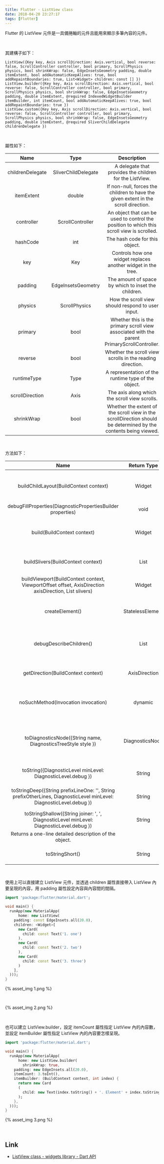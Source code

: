 ```yaml
---
title: Flutter - ListView class
date: 2018-04-20 23:27:17
tags: [Flutter]
---
```


Flutter 的 ListView 元件是一具備捲軸的元件且能用來顯示多筆內容的元件。  

<!-- More -->

<br/>


其建構子如下：  

    ListView({Key key, Axis scrollDirection: Axis.vertical, bool reverse: false, ScrollController controller, bool primary, ScrollPhysics physics, bool shrinkWrap: false, EdgeInsetsGeometry padding, double itemExtent, bool addAutomaticKeepAlives: true, bool addRepaintBoundaries: true, List<Widget> children: const [] })
    ListView.builder({Key key, Axis scrollDirection: Axis.vertical, bool reverse: false, ScrollController controller, bool primary, ScrollPhysics physics, bool shrinkWrap: false, EdgeInsetsGeometry padding, double itemExtent, @required IndexedWidgetBuilder itemBuilder, int itemCount, bool addAutomaticKeepAlives: true, bool addRepaintBoundaries: true })
    ListView.custom({Key key, Axis scrollDirection: Axis.vertical, bool reverse: false, ScrollController controller, bool primary, ScrollPhysics physics, bool shrinkWrap: false, EdgeInsetsGeometry padding, double itemExtent, @required SliverChildDelegate childrenDelegate })

<br/>


屬性如下：  

| Name | Type | Description |
|:-------------:|:-------------:|:-----:|
| childrenDelegate | SliverChildDelegate | A delegate that provides the children for the ListView. |
| itemExtent | double | If non-null, forces the children to have the given extent in the scroll direction. |
| controller | ScrollController | An object that can be used to control the position to which this scroll view is scrolled. |
| hashCode | int | The hash code for this object. |
| key | Key | Controls how one widget replaces another widget in the tree. |
| padding | EdgeInsetsGeometry | The amount of space by which to inset the children. |
| physics | ScrollPhysics | How the scroll view should respond to user input. |
| primary | bool | Whether this is the primary scroll view associated with the parent PrimaryScrollController. |
| reverse | bool | Whether the scroll view scrolls in the reading direction. |
| runtimeType | Type | A representation of the runtime type of the object. |
| scrollDirection | Axis | The axis along which the scroll view scrolls. |
| shrinkWrap | bool | Whether the extent of the scroll view in the scrollDirection should be determined by the contents being viewed. |

<br/>


方法如下：

| Name | Return Type | Description |
|:-------------:|:-------------:|:-----:|
| buildChildLayout(BuildContext context) | Widget | Subclasses should override this method to build the layout model. |
| debugFillProperties(DiagnosticPropertiesBuilder properties) | void ||
| build(BuildContext context) | Widget | Describes the part of the user interface represented by this widget. |
| buildSlivers(BuildContext context) | List<Widget> | Build the list of widgets to place inside the viewport. |
| buildViewport(BuildContext context, ViewportOffset offset, AxisDirection axisDirection, List<Widget> slivers) | Widget | Build the viewport. |
| createElement() | StatelessElement | Creates a StatelessElement to manage this widget's location in the tree. |
| debugDescribeChildren() | List<DiagnosticsNode> | Returns a list of DiagnosticsNode objects describing this node's children. |
| getDirection(BuildContext context)  | AxisDirection | Returns the AxisDirection in which the scroll view scrolls. |
| noSuchMethod(Invocation invocation) | dynamic | Invoked when a non-existent method or property is accessed. |
| toDiagnosticsNode({String name, DiagnosticsTreeStyle style }) | DiagnosticsNode | Returns a debug representation of the object that is used by debugging tools and by toStringDeep. |
| toString({DiagnosticLevel minLevel: DiagnosticLevel.debug }) | String | Returns a string representation of this object. |
| toStringDeep({String prefixLineOne: '', String prefixOtherLines, DiagnosticLevel minLevel: DiagnosticLevel.debug }) | String | Returns a string representation of this node and its descendants. |
| toStringShallow({String joiner: ', ', DiagnosticLevel minLevel: DiagnosticLevel.debug }) | String | 
Returns a one-line detailed description of the object. |
| toStringShort() | String | A short, textual description of this widget. |

<br/>


使用上可以直接建立 ListView 元件，並透過 children 屬性直接帶入 ListView 內要呈現的內容，用 padding 屬性設定內容與內容間的間隔。  

```dart
import 'package:flutter/material.dart';

void main() {
  runApp(new MaterialApp(
      home: new ListView(
    padding: const EdgeInsets.all(20.0),
    children: <Widget>[
      new Card(
        child: const Text('1. one')
      ),
      new Card(
        child: const Text('2. two')
      ),
      new Card(
        child: const Text('3. three')
      )
    ],
  )));
}
```

{% asset_img 1.png %}
 
<br/>

{% asset_img 2.png %}
 
<br/>


也可以建立 ListView.builder，設定 itemCount 屬性指定 ListView 內的內容數，並設定 itemBuilder 屬性指定 ListView 內的內容要怎樣呈現。  

```dart
import 'package:flutter/material.dart';

void main() {
  runApp(new MaterialApp(
      home: new ListView.builder(
        shrinkWrap: true,
    padding: new EdgeInsets.all(20.0),
    itemCount: 3.toInt(),
    itemBuilder: (BuildContext context, int index) {
      return new Card
      (
        child: new Text(index.toString() + '. Element' + index.toString())
      );
    },
  )));
}

```

{% asset_img 3.png %}
 
<br/>


Link
----
* [ListView class - widgets library - Dart API](https://docs.flutter.io/flutter/widgets/ListView-class.html)
